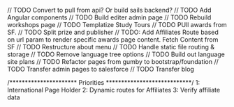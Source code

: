 // TODO Convert to pull from api? Or build sails backend?
// TODO Add Angular components
// TODO Build editer admin page
// TODO Rebuild workshops page
// TODO Templatize Study Tours
// TODO PUll awards from SF.
// TODO Split prize and publisher
// TODO: Add Affiliates Route based on url param to render specific awards page content. Fetch Content from SF
// TODO Restructure about menu
// TODO Handle static file routing & storage
// TODO Remove language tree options
// TODO Build out language site plans
// TODO Refactor pages from gumby to bootstrap/foundation
// TODO Transfer admin pages to salesforce
// TODO Transfer blog





/********************** Priorities ****************************/
1: International Page Holder
2: Dynamic routes for Affiliates
3: Verify affiliate data
